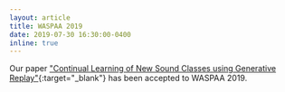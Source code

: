 ```yaml
---
layout: article
title: WASPAA 2019
date: 2019-07-30 16:30:00-0400
inline: true
---
```


Our paper ["Continual Learning of New Sound Classes using Generative Replay"](https://arxiv.org/pdf/1906.00654.pdf){:target="_blank"} has been accepted to WASPAA 2019.
